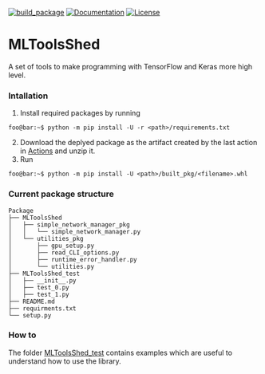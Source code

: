 [![build_package](https://github.com/marcoromanelli-github/MLToolsShed/workflows/build_package/badge.svg)](https://github.com/marcoromanelli-github/MLToolsShed/actions)
[![Documentation](https://img.shields.io/badge/Dcoumentation-yes-blue)](https://img.shields.io/badge/Dcoumentation-yes-blue)
[![License](https://img.shields.io/badge/License-MIT-yellow.svg)](https://img.shields.io/badge/License-MIT-yellow.svg)

# MLToolsShed
A set of tools to make programming with TensorFlow and Keras more high level.

### Intallation
1. Install required packages by running
```console
foo@bar:~$ python -m pip install -U -r <path>/requirements.txt
```
2. Download the deplyed package as the artifact created by the last action in [Actions](https://github.com/marcoromanelli-github/MLToolsShed/actions) and unzip it.
3. Run
```console
foo@bar:~$ python -m pip install -U <path>/built_pkg/<filename>.whl
```

### Current package structure
```
Package
├── MLToolsShed
│   ├── simple_network_manager_pkg
│   │   └── simple_network_manager.py
│   └── utilities_pkg
│       ├── gpu_setup.py
│       ├── read_CLI_options.py
│       ├── runtime_error_handler.py
│       └── utilities.py
├── MLToolsShed_test
│   ├── __init__.py
│   ├── test_0.py
│   ├── test_1.py
├── README.md
├── requirments.txt
└── setup.py
```

### How to
The folder [MLToolsShed_test](https://github.com/marcoromanelli-github/MLToolsShed/tree/master/MLToolsShed_test) contains examples which are useful to understand how to use the library.
